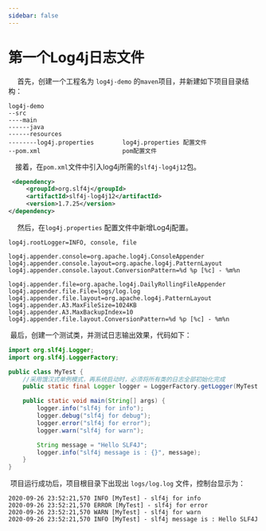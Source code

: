 ```yaml
---
sidebar: false
---
```


# 第一个Log4j日志文件

​	　首先，创建一个工程名为 `log4j-demo` 的`maven`项目，并新建如下项目目录结构：

```
log4j-demo
--src
----main
------java
------resources
--------log4j.properties		log4j.properties 配置文件
--pom.xml						pom配置文件
```

​	　接着，在`pom.xml`文件中引入log4j所需的`slf4j-log4j12`包。

```xml
 <dependency>
     <groupId>org.slf4j</groupId>
     <artifactId>slf4j-log4j12</artifactId>
     <version>1.7.25</version>
</dependency>
```

​	　然后，在`log4j.properties` 配置文件中新增Log4j配置。

```properties
log4j.rootLogger=INFO, console, file

log4j.appender.console=org.apache.log4j.ConsoleAppender
log4j.appender.console.layout=org.apache.log4j.PatternLayout
log4j.appender.console.layout.ConversionPattern=%d %p [%c] - %m%n

log4j.appender.file=org.apache.log4j.DailyRollingFileAppender
log4j.appender.file.File=logs/log.log
log4j.appender.file.layout=org.apache.log4j.PatternLayout
log4j.appender.A3.MaxFileSize=1024KB
log4j.appender.A3.MaxBackupIndex=10
log4j.appender.file.layout.ConversionPattern=%d %p [%c] - %m%n
```

​	最后，创建一个测试类，并测试日志输出效果，代码如下：

```java
import org.slf4j.Logger;
import org.slf4j.LoggerFactory;

public class MyTest {
	//采用饿汉式单例模式，再系统启动时，必须将所有类的日志全部初始化完成
    public static final Logger logger = LoggerFactory.getLogger(MyTest.class);

    public static void main(String[] args) {
        logger.info("slf4j for info");
        logger.debug("slf4j for debug");
        logger.error("slf4j for error");
        logger.warn("slf4j for warn");

        String message = "Hello SLF4J";
        logger.info("slf4j message is : {}", message);
    }
}
```

​	项目运行成功后，项目根目录下出现出 `logs/log.log` 文件，控制台显示为：

```
2020-09-26 23:52:21,570 INFO [MyTest] - slf4j for info
2020-09-26 23:52:21,570 ERROR [MyTest] - slf4j for error
2020-09-26 23:52:21,570 WARN [MyTest] - slf4j for warn
2020-09-26 23:52:21,570 INFO [MyTest] - slf4j message is : Hello SLF4J
```

